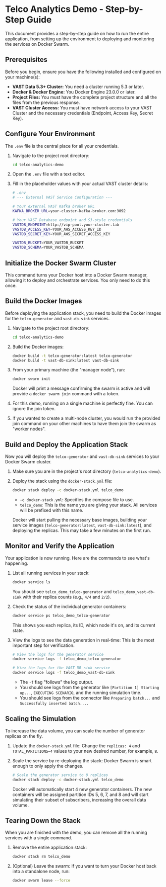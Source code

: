 # Telco Analytics Demo - Step-by-Step Guide

This document provides a step-by-step guide on how to run the entire application, from setting up the environment to deploying and monitoring the services on Docker Swarm.

## Prerequisites

Before you begin, ensure you have the following installed and configured on your machine(s):

-   **VAST Data 5.3+ Cluster:** You need a cluster running 5.3 or later.
-   **Docker & Docker Engine:** You Docker Engine 23.0.0 or later.
-   **Project Files:** You must have the complete project structure and all the files from the previous response.
-   **VAST Cluster Access:** You must have network access to your VAST Cluster and the necessary credentials (Endpoint, Access Key, Secret Key).

## Configure Your Environment

The `.env` file is the central place for all your credentials.

1.  Navigate to the project root directory:

    ```bash
    cd telco-analytics-demo
    ```
2.  Open the `.env` file with a text editor.
3.  Fill in the placeholder values with your actual VAST cluster details:

    ```bash
    # .env
    # --- External VAST Service Configuration ---

    # Your external VAST Kafka broker URL
    KAFKA_BROKER_URL=your-cluster-kafka-broker.com:9092

    # Your VAST Database endpoint and S3-style credentials
    VASTDB_ENDPOINT=http://vip-pool.your-cluster.lab
    VASTDB_ACCESS_KEY=YOUR_AWS_ACCESS_KEY_ID
    VASTDB_SECRET_KEY=YOUR_AWS_SECRET_ACCESS_KEY

    VASTDB_BUCKET=YOUR_VASTDB_BUCKET
    VASTDB_SCHEMA=YOUR_VASTDB_SCHEMA
    ```

## Initialize the Docker Swarm Cluster

This command turns your Docker host into a Docker Swarm manager, allowing it to deploy and orchestrate services. You only need to do this once.

## Build the Docker Images

Before deploying the application stack, you need to build the Docker images for the `telco-generator` and `vast-db-sink` services.

1.  Navigate to the project root directory:

    ```bash
    cd telco-analytics-demo
    ```

2.  Build the Docker images:

    ```bash
    docker build -t telco-generator:latest telco-generator
    docker build -t vast-db-sink:latest vast-db-sink
    ```

1.  From your primary machine (the "manager node"), run:

    ```bash
    docker swarm init
    ```

    Docker will print a message confirming the swarm is active and will provide a `docker swarm join` command with a token.
2.  For this demo, running on a single machine is perfectly fine. You can ignore the join token.
3.  If you wanted to create a multi-node cluster, you would run the provided join command on your other machines to have them join the swarm as "worker nodes".

## Build and Deploy the Application Stack

Now you will deploy the `telco-generator` and `vast-db-sink` services to your Docker Swarm cluster.

1.  Make sure you are in the project's root directory (`telco-analytics-demo`).
2.  Deploy the stack using the `docker-stack.yml` file:

    ```bash
    docker stack deploy -c docker-stack.yml telco_demo
    ```

    *   `-c docker-stack.yml`: Specifies the compose file to use.
    *   `telco_demo`: This is the name you are giving your stack. All services will be prefixed with this name.

    Docker will start pulling the necessary base images, building your service images (`telco-generator:latest`, `vast-db-sink:latest`), and deploying the replicas. This may take a few minutes on the first run.

## Monitor and Verify the Application

Your application is now running. Here are the commands to see what's happening.

1.  List all running services in your stack:

    ```bash
    docker service ls
    ```

    You should see `telco_demo_telco-generator` and `telco_demo_vast-db-sink` with their replica counts (e.g., `4/4` and `2/2`).
2.  Check the status of the individual generator containers:

    ```bash
    docker service ps telco_demo_telco-generator
    ```

    This shows you each replica, its ID, which node it's on, and its current state.
3.  View the logs to see the data generation in real-time: This is the most important step for verification.

    ```bash
    # View the logs for the generator service
    docker service logs -f telco_demo_telco-generator

    # View the logs for the VAST DB sink service
    docker service logs -f telco_demo_vast-db-sink
    ```

    *   The `-f` flag "follows" the log output.
    *   You should see logs from the generator like `[Partition 1] Starting up...`, `EXECUTING SCENARIO`, and the running simulation time.
    *   You should see logs from the connector like `Preparing batch...` and `Successfully inserted batch....`

## Scaling the Simulation

To increase the data volume, you can scale the number of generator replicas on the fly.

1.  Update the `docker-stack.yml` file: Change the `replicas: 4` and `TOTAL_PARTITIONS=4` values to your new desired number, for example, `8`.
2.  Scale the service by re-deploying the stack: Docker Swarm is smart enough to only apply the changes.

    ```bash
    # Scale the generator service to 8 replicas
    docker stack deploy -c docker-stack.yml telco_demo
    ```

    Docker will automatically start 4 new generator containers. The new containers will be assigned partition IDs 5, 6, 7, and 8 and will start simulating their subset of subscribers, increasing the overall data volume.

## Tearing Down the Stack

When you are finished with the demo, you can remove all the running services with a single command.

1.  Remove the entire application stack:

    ```bash
    docker stack rm telco_demo
    ```
2.  (Optional) Leave the swarm: If you want to turn your Docker host back into a standalone node, run:

    ```bash
    docker swarm leave --force
    ```
